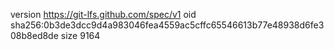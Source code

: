 version https://git-lfs.github.com/spec/v1
oid sha256:0b3de3dcc9d4a983046fea4559ac5cffc65546613b77e48938d6fe308b8ed8de
size 9164
